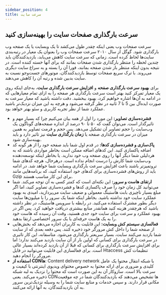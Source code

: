 ```yaml
---
sidebar_position: 4
title: سرعت سایت
---
```


## **سرعت بارگذاری صفحات سایت را بهینه‌سازی کنید**

سرعت صفحات وب یعنی اینکه چقدر طول می‌کشد تا یک وبسایت یا یک صفحه وب بارگذاری شود. گوگل از سال ۲۰۱۰ سرعت صفحات وب را بعنوان یک معیار در رتبه‌بندی سایت‌ها لحاظ کرده است. زمانی که سرعت سایت کاهش می‌یابد، بازدیدکنندگان باید چندین لحظه را منتظر بارگذاری شدن صفحات بمانند که برای آنها خسته کننده است. در نتیجه بدون اینکه منتظر باز شدن صفحه بمانند، فورا آن را بسته و به سراغ سایت دیگری می‌روند. با ترک سریع صفحات توسط بازدیدکنندگان، موتورهای جست‌وجو نسبت به سایت بدبین شده و رتبه آن را کاهش می‌دهند.

برای **بهبود سرعت بارگذاری صفحه** و **افزایش سرعت بارگذاری سایت**، به‌جای اینکه روی یک معیار تمرکز کنید بهتر است سرعت بارگذاری هر صفحه را به ازای تمام معیارهایی که در ادامه به آن‌ها اشاره خواهیم کرد، بهبود ببخشید. دقت داشته باشید که معیار سرعت به صورت ایده‌آل بین 5 تا 7 ثانیه در نظر گرفته می‌شود و هرچه به این میزان نزدیک‌تر باشید عملکرد شما از نظر تجربه کاربری و سئو بهتر خواهد بود.

-   **فشرده‌سازی تصاویر:** این مورد را اول از همه بیان می‌کنیم چرا که بسیار مهم و تاثیرگذار است. می‌توان گفت که ۵۰ تا ۹۰ درصد از اندازه صفحه‌های گوناگون یک وب‌سایت را حجم تصاویر آن تشکیل می‌دهد. پس حجم و فرمت تصاویر به همین میزان در سرعت بارگذاری صفحه یا **زمان بارگذاری سایت** نیز تاثیر دارد و باید بهینه‌سازی شود.
-   **پاک‌سازی و فشرده‌سازی کدها:** در قدم اول شما باید صفحه خود را از هر گونه کد اضافه پاکسازی کنید. این کدهای اضافه ممکن است بخاطر مواردی باشند که به هردلیلی شما دیگر آنها را روی صفحه وب خود ندارید. یا بخاطر اینکه توسعه‌دهنده وب‌سایت شما کارش را درست انجام نداده است. درهرحال، هرچه کدهای شما تروتمیزتر باشند باعث افزایش سرعت بارگذاری وبسایت شما خواهد شد. در ادامه باید از روش‌های فشرده‌سازی برای کدهای خود استفاده کنید، که برنامه‌هایی مانند Gzip برای این کار مناسب هستند.
-   **ارتقای هاست و سرور:** این نکته‌ای است که کمتر کسی به آن توجه می‌کند. شما می‌توانید کل زمان خود را صرف پاکسازی کدها و فشرده‌سازی تصاویر کنید، اما اگر مبلغ بسیار ناچیزی بابت هاستینگ معمولی و ضعیف سایت می‌پردازید، امیدی به بهبود عملکرد سایت خود نداشته باشید. بخاطر اینکه شما یک سرور را با میلیون‌ها سایت دیگر بطور مشترک استفاده می‌کنید. در رابطه با سرویس هاستینگ، در نظر داشته باشید که هرچقدر هزینه کنید همانقدر منابع بیشتری دریافت خواهید کرد. پس اگر در بهبود عملکرد و سرعت برای سایت خود جدی هستید، وقت آن رسیده که هاست خود را به یک هاست حرفه‌ای یا یک سرور اختصاصی ارتقا بدهید.
-   **فعالسازی سیستم کش وبسایت:** این قابلیت به کاربران اجازه می‌دهد که بخش‌هایی از صفحه شما را داخل کش مرورگر خود ذخیره کنند. پس دفعه بعدی که از سایت شما بازدید می‌کنند سایت، بسیار سریعتر بارگذاری می‌شود. متاسفانه، این کار تاثیری در سرعت بارگذاری برای کسانی که اولین بار از آن سایت بازدید می‌کنند ندارد؛ اما برای افزایش سرعت بارگذاری برای کسانی که قبلا از آن بازدید کرده‌اند بسیار عالی است. برای فعالسازی این قابلیت می‌توانید در فایل Htaccess تنظیمات کش مرورگر را انجام دهید.
-   **استفاده از CDNها**: Content delivery network یا شبکه انتقال محتوا یک عامل کلیدی و ضروری برای ارائه محتوا به خصوص محتوای ویدیوی اینترنتی با کیفیت و سرعت بالا است. سازوکار آن به این صورت است که محتوا را نزدیک به لبه شبکه ذخیره می‌کند. یعنی CDNها تشخیص می‌دهند که بازدیدکنندگان شما در چه موقعیت مکانی قرار دارند. و سپس خدمات و منابع سایت شما را به وسیله نزدیک‌ترین سرور به آن بازدیدکنندگان، به آنها ارائه می‌کنند.
